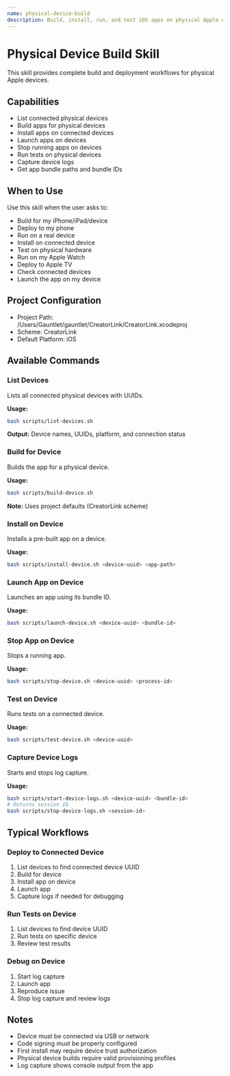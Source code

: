 ```yaml
---
name: physical-device-build
description: Build, install, run, and test iOS apps on physical Apple devices (iPhone, iPad, Apple Watch, Apple TV, Vision Pro).
---
```


# Physical Device Build Skill

This skill provides complete build and deployment workflows for physical Apple devices.

## Capabilities

- List connected physical devices
- Build apps for physical devices
- Install apps on connected devices
- Launch apps on devices
- Stop running apps on devices
- Run tests on physical devices
- Capture device logs
- Get app bundle paths and bundle IDs

## When to Use

Use this skill when the user asks to:
- Build for my iPhone/iPad/device
- Deploy to my phone
- Run on a real device
- Install on connected device
- Test on physical hardware
- Run on my Apple Watch
- Deploy to Apple TV
- Check connected devices
- Launch the app on my device

## Project Configuration

- Project Path: /Users/Gauntlet/gauntlet/CreatorLink/CreatorLink.xcodeproj
- Scheme: CreatorLink
- Default Platform: iOS

## Available Commands

### List Devices

Lists all connected physical devices with UUIDs.

**Usage:**
```bash
bash scripts/list-devices.sh
```

**Output:** Device names, UUIDs, platform, and connection status

### Build for Device

Builds the app for a physical device.

**Usage:**
```bash
bash scripts/build-device.sh
```

**Note:** Uses project defaults (CreatorLink scheme)

### Install on Device

Installs a pre-built app on a device.

**Usage:**
```bash
bash scripts/install-device.sh <device-uuid> <app-path>
```

### Launch App on Device

Launches an app using its bundle ID.

**Usage:**
```bash
bash scripts/launch-device.sh <device-uuid> <bundle-id>
```

### Stop App on Device

Stops a running app.

**Usage:**
```bash
bash scripts/stop-device.sh <device-uuid> <process-id>
```

### Test on Device

Runs tests on a connected device.

**Usage:**
```bash
bash scripts/test-device.sh <device-uuid>
```

### Capture Device Logs

Starts and stops log capture.

**Usage:**
```bash
bash scripts/start-device-logs.sh <device-uuid> <bundle-id>
# Returns session ID
bash scripts/stop-device-logs.sh <session-id>
```

## Typical Workflows

### Deploy to Connected Device

1. List devices to find connected device UUID
2. Build for device
3. Install app on device
4. Launch app
5. Capture logs if needed for debugging

### Run Tests on Device

1. List devices to find device UUID
2. Run tests on specific device
3. Review test results

### Debug on Device

1. Start log capture
2. Launch app
3. Reproduce issue
4. Stop log capture and review logs

## Notes

- Device must be connected via USB or network
- Code signing must be properly configured
- First install may require device trust authorization
- Physical device builds require valid provisioning profiles
- Log capture shows console output from the app
